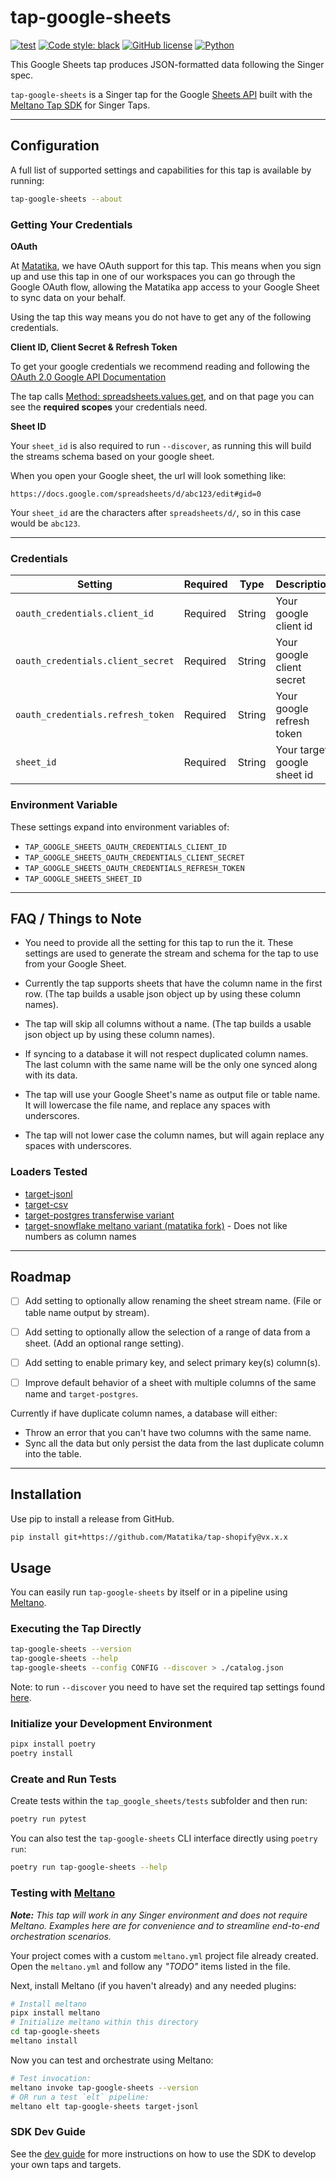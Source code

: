 # tap-google-sheets

[![test](https://github.com/matatika/tap-google-sheets/actions/workflows/ci_workflow.yml/badge.svg)](https://github.com/matatika/tap-google-sheets/actions/workflows/ci_workflow.yml)
[![Code style: black](https://img.shields.io/badge/code%20style-black-000000.svg)](https://github.com/psf/black)
<a href="https://github.com/Matatika/tap-google-sheets/blob/master/LICENSE"><img alt="GitHub license" src="https://img.shields.io/github/license/Matatika/tap-google-sheets"></a>
[![Python](https://img.shields.io/static/v1?logo=python&label=python&message=3.7%20|%203.8%20|%203.9&color=blue)]()

This Google Sheets tap produces JSON-formatted data following the Singer spec.

`tap-google-sheets` is a Singer tap for the Google [Sheets API](https://developers.google.com/sheets/api?hl=en_GB) built with the [Meltano Tap SDK](https://sdk.meltano.com) for Singer Taps.

---

## Configuration

A full list of supported settings and capabilities for this tap is available by running:

```bash
tap-google-sheets --about
```

### Getting Your Credentials

**OAuth**

At [Matatika](https://www.matatika.com/), we have OAuth support for this tap. This means when you sign up and use this tap in one of our workspaces you can go through the Google OAuth flow, allowing the Matatika app access to your Google Sheet to sync data on your behalf.

Using the tap this way means you do not have to get any of the following credentials.

**Client ID, Client Secret & Refresh Token**

To get your google credentials we recommend reading and following the [OAuth 2.0 Google API Documentation](https://developers.google.com/identity/protocols/oauth2)

The tap calls [Method: spreadsheets.values.get](https://developers.google.com/sheets/api/reference/rest/v4/spreadsheets.values/get?hl=en_GB), and on that page you can see the **required scopes** your credentials need.


**Sheet ID**

Your `sheet_id` is also required to run `--discover`, as running this will build the streams schema based on your google sheet.

When you open your Google sheet, the url will look something like: 

`https://docs.google.com/spreadsheets/d/abc123/edit#gid=0`

Your `sheet_id` are the characters after `spreadsheets/d/`, so in this case would be `abc123`.

---

### Credentials

Setting | Required | Type | Description |
------- | -------- | ---- | ----------- |
`oauth_credentials.client_id` | Required | String | Your google client id
`oauth_credentials.client_secret` | Required | String | Your google client secret
`oauth_credentials.refresh_token` | Required | String | Your google refresh token
`sheet_id` | Required | String | Your target google sheet id

### Environment Variable

These settings expand into environment variables of:
- `TAP_GOOGLE_SHEETS_OAUTH_CREDENTIALS_CLIENT_ID`
- `TAP_GOOGLE_SHEETS_OAUTH_CREDENTIALS_CLIENT_SECRET`
- `TAP_GOOGLE_SHEETS_OAUTH_CREDENTIALS_REFRESH_TOKEN`
- `TAP_GOOGLE_SHEETS_SHEET_ID`

---

## FAQ / Things to Note

* You need to provide all the setting for this tap to run the it. These settings are used to generate the stream and schema for the tap to use from your Google Sheet.

* Currently the tap supports sheets that have the column name in the first row. (The tap builds a usable json object up by using these column names).

* The tap will skip all columns without a name. (The tap builds a usable json object up by using these column names).

* If syncing to a database it will not respect duplicated column names. The last column with the same name will be the only one synced along with its data.

* The tap will use your Google Sheet's name as output file or table name. It will lowercase the file name, and replace any spaces with underscores.

* The tap will not lower case the column names, but will again replace any spaces with underscores.

### Loaders Tested

- [target-jsonl](https://hub.meltano.com/targets/jsonl)
- [target-csv](https://hub.meltano.com/targets/csv)
- [target-postgres transferwise variant](https://hub.meltano.com/targets/postgres)
- [target-snowflake meltano variant (matatika fork)](https://hub.meltano.com/targets/snowflake--meltano) - Does not like numbers as column names


---

## Roadmap

- [ ] Add setting to optionally allow renaming the sheet stream name. (File or table name output by stream).
- [ ] Add setting to optionally allow the selection of a range of data from a sheet. (Add an optional range setting).
- [ ] Add setting to enable primary key, and select primary key(s) column(s).


- [ ] Improve default behavior of a sheet with multiple columns of the same name and `target-postgres`.

Currently if have duplicate column names, a database will either:
- Throw an error that you can't have two columns with the same name.
- Sync all the data but only persist the data from the last duplicate column into the table.

---

## Installation

Use pip to install a release from GitHub.

```bash
pip install git+https://github.com/Matatika/tap-shopify@vx.x.x
```

## Usage

You can easily run `tap-google-sheets` by itself or in a pipeline using [Meltano](https://meltano.com/).

### Executing the Tap Directly

```bash
tap-google-sheets --version
tap-google-sheets --help
tap-google-sheets --config CONFIG --discover > ./catalog.json
```

Note: to run `--discover` you need to have set the required tap settings found [here](#configuration).

### Initialize your Development Environment

```bash
pipx install poetry
poetry install
```

### Create and Run Tests

Create tests within the `tap_google_sheets/tests` subfolder and
  then run:

```bash
poetry run pytest
```

You can also test the `tap-google-sheets` CLI interface directly using `poetry run`:

```bash
poetry run tap-google-sheets --help
```

### Testing with [Meltano](https://www.meltano.com)

_**Note:** This tap will work in any Singer environment and does not require Meltano.
Examples here are for convenience and to streamline end-to-end orchestration scenarios._

Your project comes with a custom `meltano.yml` project file already created. Open the `meltano.yml` and follow any _"TODO"_ items listed in
the file.

Next, install Meltano (if you haven't already) and any needed plugins:

```bash
# Install meltano
pipx install meltano
# Initialize meltano within this directory
cd tap-google-sheets
meltano install
```

Now you can test and orchestrate using Meltano:

```bash
# Test invocation:
meltano invoke tap-google-sheets --version
# OR run a test `elt` pipeline:
meltano elt tap-google-sheets target-jsonl
```

### SDK Dev Guide

See the [dev guide](https://sdk.meltano.com/en/latest/dev_guide.html) for more instructions on how to use the SDK to 
develop your own taps and targets.
